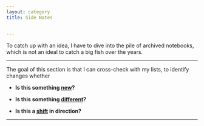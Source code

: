 ```yaml
---
layout: category
title: Side Notes


---
```

<p class="message">
  <span class="padded-dropcap">T</span>o catch up with an idea, I have to dive into the pile of archived notebooks, which is not an ideal to catch a big fish over the years.
</p>

---

The goal of this section is that I can cross-check with my lists, to identify changes whether

  - **Is this something <ins>new</ins>?**
  
  - **Is this something <ins>different</ins>?**
  
  - **Is this a <ins>shift</ins> in direction?**

---



